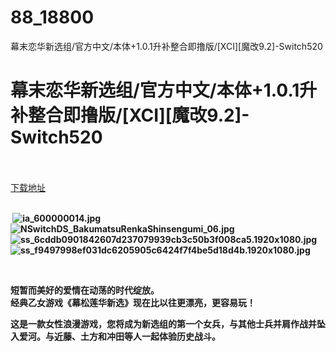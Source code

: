# 88_18800
幕末恋华新选组/官方中文/本体+1.0.1升补整合即撸版/[XCI][魔改9.2]-Switch520
# 幕末恋华新选组/官方中文/本体+1.0.1升补整合即撸版/[XCI][魔改9.2]-Switch520
 <br/></br>
[下载地址](https://www.switch520.cc/article/18800 "下载地址")
<br/></br>

<p><strong>&nbsp;<img title="ia_600000014.jpg" src="https://www.switch520.cc/muke_img/2021_06_18_6b5c64c6e51b6.jpg" alt="ia_600000014.jpg"></strong><br>
<strong><img title="NSwitchDS_BakumatsuRenkaShinsengumi_06.jpg" src="https://www.switch520.cc/muke_img/2021_06_18_1313a12e8a4a3.jpg" alt="NSwitchDS_BakumatsuRenkaShinsengumi_06.jpg"></strong><br>
<strong><img title="ss_6cddb0901842607d237079939cb3c50b3f008ca5.1920x1080.jpg" src="https://www.switch520.cc/muke_img/2021_06_18_a37ba25f88833.jpg" alt="ss_6cddb0901842607d237079939cb3c50b3f008ca5.1920x1080.jpg"></strong><br>
<strong><img title="ss_f9497998ef031dc6205905c6424f7f4be5d18d4b.1920x1080.jpg" src="https://www.switch520.cc/muke_img/2021_06_18_77baa171dd085.jpg" alt="ss_f9497998ef031dc6205905c6424f7f4be5d18d4b.1920x1080.jpg"></strong></p>
<p><strong>&nbsp;</strong></p>
<p><strong>短暂而美好的爱情在动荡的时代绽放。</strong><br>
<strong>经典乙女游戏《幕松莲华新选》现在比以往更漂亮，更容易玩！</strong></p>
<p><strong>这是一款女性浪漫游戏，您将成为新选组的第一个女兵，与其他士兵并肩作战并坠入爱河。与近藤、土方和冲田等人一起体验历史战斗。</strong></p>
<p>&nbsp;</p>
